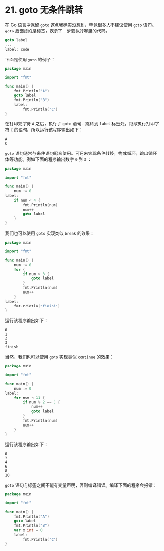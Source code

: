 # 21. goto 无条件跳转

在 Go 语言中保留 `goto` 这点我确实没想到，毕竟很多人不建议使用 `goto` 语句。 `goto` 后面接的是标签，表示下一步要执行哪里的代码。

```go
goto label
...
label: code
```

下面是使用 `goto` 的例子：

```go
package main

import "fmt"

func main() {
	fmt.Println("A")
	goto label
	fmt.Println("B")
	label:
		fmt.Println("C")
}
```

在打印完字符 `A` 之后，执行了 `goto` 语句，跳转到 `label` 标签处，继续执行打印字符 `C` 的语句，所以运行该程序输出如下：

```
A
C
```

`goto` 语句通常与条件语句配合使用。可用来实现条件转移，构成循环，跳出循环体等功能。例如下面的程序输出数字 `0` 到 `3` ：

```go
package main

import "fmt"

func main() {
	num := 0
label:
	if num < 4 {
		fmt.Println(num)
		num++
		goto label
	}
}
```

我们也可以使用 `goto` 实现类似 `break` 的效果：

```go
package main

import "fmt"

func main() {
	num := 0
	for {
		if num > 3 {
			goto label
		}
		fmt.Println(num)
		num++
	}
label:
	fmt.Println("finish")
}
```

运行该程序输出如下：

```
0
1
2
3
finish
```

当然，我们也可以使用 `goto` 实现类似 `continue` 的效果：

```go
package main

import "fmt"

func main() {
	num := 0
label:
	for num < 11 {
		if num % 2 == 1 {
			num++
			goto label
		}
		fmt.Println(num)
		num++
	}
}
```

运行该程序输出如下：

```
0
2
4
6
8
10
```

`goto` 语句与标签之间不能有变量声明，否则编译错误。编译下面的程序会报错：

```go
package main

import "fmt"

func main() {
	fmt.Println("A")
	goto label
	fmt.Println("B")
	var x int = 0
	label:
		fmt.Println("C")
}
```

